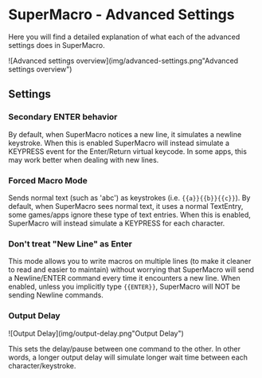 # SuperMacro - Advanced Settings
Here you will find a detailed explanation of what each of the advanced settings does in SuperMacro.

​![Advanced settings overview](img/advanced-settings.png"Advanced settings overview")
​
## Settings
### Secondary ENTER behavior
By default, when SuperMacro notices a new line, it simulates a  newline keystroke. When this is enabled SuperMacro will instead simulate a KEYPRESS event for the Enter/Return virtual keycode. In some apps, this may work better when dealing with new lines.

### Forced Macro Mode
Sends normal text (such as 'abc') as keystrokes (i.e. `{{a}}{{b}}{{c}}`).
By default, when SuperMacro sees normal text, it uses a normal TextEntry, some games/apps ignore these type of text entries. When this is enabled, SuperMacro will instead simulate a KEYPRESS for each character.

### Don't treat "New Line" as Enter
This mode allows you to write macros on multiple lines (to make it cleaner to read and easier to maintain) without worrying that SuperMacro will send a Newline/ENTER command every time it encounters a new line. When enabled, unless you implicitly type `{{ENTER}}`, SuperMacro will NOT be sending Newline commands.

### Output Delay
​![Output Delay](img/output-delay.png"Output Delay")

This sets the delay/pause between one command to the other. In other words, a longer output delay will simulate longer wait time between each character/keystroke.
